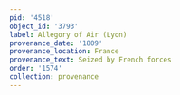 ```yaml
---
pid: '4518'
object_id: '3793'
label: Allegory of Air (Lyon)
provenance_date: '1809'
provenance_location: France
provenance_text: Seized by French forces
order: '1574'
collection: provenance
---
```

